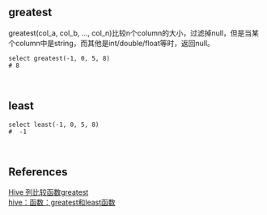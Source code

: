 ## greatest
greatest(col_a, col_b, ..., col_n)比较n个column的大小，过滤掉null，但是当某个column中是string，而其他是int/double/float等时，返回null。
```
select greatest(-1, 0, 5, 8) 
# 8
```

&nbsp;
## least
```
select least(-1, 0, 5, 8)
#  -1
```

&nbsp;
## References
[Hive 列比较函数greatest](https://www.jianshu.com/p/0a3ed303ef47)  
[hive：函数：greatest和least函数](https://blog.csdn.net/weixin_38750084/article/details/97788821)
